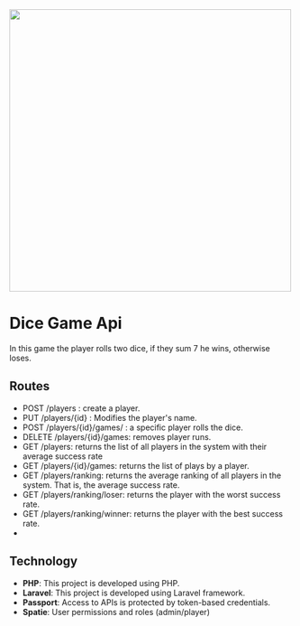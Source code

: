 <img src="https://github.com/ainaplanass/DiceGame/assets/82839054/fd5e795c-8085-40d0-934f-0948d9a02274" width="500">

# Dice Game Api

In this game the player rolls two dice, if they sum 7 he wins, otherwise loses.

## Routes

- POST /players : create a player.
- PUT /players/{id} : Modifies the player's name.
- POST /players/{id}/games/ : a specific player rolls the dice.
- DELETE /players/{id}/games: removes player runs.
- GET /players: returns the list of all players in the system with their average success rate
- GET /players/{id}/games: returns the list of plays by a player.
- GET /players/ranking: returns the average ranking of all players in the system. That is, the average success rate.
- GET /players/ranking/loser: returns the player with the worst success rate.
- GET /players/ranking/winner: returns the player with the best success rate.
- 
## Technology 

- **PHP**: This project is developed using PHP.
- **Laravel**: This project is developed using Laravel framework.
- **Passport**: Access to APIs is protected by token-based credentials.
- **Spatie**: User permissions and roles (admin/player)
